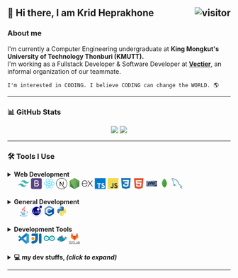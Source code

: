 ## 🙏 Hi there, I am Krid Heprakhone <img align="right" src="https://visitor-badge.glitch.me/badge?page_id=riflowth" alt="visitor" />

### About me
I'm currently a Computer Engineering undergraduate at **King Mongkut's University of Technology Thonburi (KMUTT).**  
I'm working as a Fullstack Developer & Software Developer at **[Vectier](https://github.com/Vectier)**, an informal organization of our teammate.

```
I'm interested in CODING. I believe CODING can change the WORLD. 🌎
```

---

### 📊 GitHub Stats
<div align="center">
  <img height="160em" src="https://github-readme-stats.vercel.app/api?username=riflowth&show_icons=true&theme=dark&count_private=true&include_all_commits=true" />
  <img height="160em" src="https://github-readme-stats.vercel.app/api/top-langs/?username=riflowth&layout=compact&theme=dark&langs_count=10" />
</div>

---

### 🛠 Tools I Use
<details>
  <summary><b>Web Development</b></summary>
  <ul>
    <li>
      I prefer <b>TailwindCSS</b> and <b>Bootstrap</b> for my ui. web technology mostly uses <b>Next.js</b>, For all of these, I use <b>JavaScript</b> and <b>CSS3</b>. The <b>Database</b>, I mainly select <b>MongoDB</b> and <b>MySQL</b>, up to my web requirement and my mood at that time. <i>lmao!</i>
    </li>
    <li>
      Before I found true love like <b>Next.js</b>. My web technology uses <b>NodeJS</b> with <b>expressJS</b> and <b>template engine</b> to provide my website. Back in the past, I caught up with <b>PHP</b>, lol.
    </li>
    </ul>
</details>

<div>
  &nbsp;&nbsp;&nbsp;&nbsp;&nbsp;
  <img height="25" src="https://raw.githubusercontent.com/devicons/devicon/master/icons/tailwindcss/tailwindcss-plain.svg" alt="tailwindcss" />
  <img height="25" src="https://raw.githubusercontent.com/devicons/devicon/master/icons/bootstrap/bootstrap-plain.svg" alt="bootstrap" />
  <img height="25" src="https://raw.githubusercontent.com/devicons/devicon/master/icons/react/react-original.svg" alt="react" />
  <img height="25" style="text-color: white;" src="https://raw.githubusercontent.com/devicons/devicon/master/icons/nextjs/nextjs-line.svg" alt="nextjs" />
  <img height="25" src="https://raw.githubusercontent.com/github/explore/80688e429a7d4ef2fca1e82350fe8e3517d3494d/topics/nodejs/nodejs.png" alt="nodejs" />
  <img height="25" src="https://raw.githubusercontent.com/devicons/devicon/master/icons/express/express-original.svg" alt="express" />
  <img height="25" src="https://raw.githubusercontent.com/devicons/devicon/master/icons/typescript/typescript-original.svg" alt="javascript" />
  <img height="25" src="https://raw.githubusercontent.com/devicons/devicon/master/icons/javascript/javascript-original.svg" alt="javascript" />
  <img height="25" src="https://raw.githubusercontent.com/devicons/devicon/master/icons/css3/css3-plain.svg" alt="css3" />
  <img height="25" src="https://raw.githubusercontent.com/devicons/devicon/master/icons/html5/html5-plain.svg" alt="html5" />
  <img height="25" src="https://raw.githubusercontent.com/devicons/devicon/master/icons/php/php-original.svg" alt="php" />
  <img height="25" src="https://raw.githubusercontent.com/devicons/devicon/master/icons/mongodb/mongodb-original.svg" alt="mongodb" />
  <img height="25" src="https://raw.githubusercontent.com/devicons/devicon/master/icons/mysql/mysql-original.svg" alt="mysql" />
</div>

<br />

<details>
  <summary><b>General Development</b></summary>
  <ul>
    <li>
      I love OOP so I stuck with <b>Java</b> ☕. On my game development, I use <b>Java</b> and <b>LUA</b>. Sometimes I write <b>C</b> and <b>Python</b>.
    </li>
  </ul>
</details>

<div>
  &nbsp;&nbsp;&nbsp;&nbsp;&nbsp;
  <img height="25" src="https://raw.githubusercontent.com/devicons/devicon/master/icons/java/java-original.svg" alt="java" />
  <img height="25" src="https://raw.githubusercontent.com/devicons/devicon/master/icons/lua/lua-plain-wordmark.svg" alt="lua" />
  <img height="25" src="https://raw.githubusercontent.com/devicons/devicon/master/icons/c/c-original.svg" alt="c" />
  <img height="25" src="https://raw.githubusercontent.com/devicons/devicon/master/icons/python/python-original.svg" alt="python" />
</div>

<br />
    
<details>
  <summary><b>Development Tools</b></summary>
  <ul>
    <li>
      I use <b>Visual Studio Code</b> in my general development like <i>JavaScript, Lua, C, Python</i>. I do <i>Java</i> programming on <b>IntelliJ IDEA</b>. In my university when working with Robot I prefer <b>Arduino IDE</b>. My version control system is <b>git</b>. I use <b>Docker</b> for building, shipping, and running distributed applications. the last is <b>GitLab</b> for CI/CD on my process.
    </li>
  </ul>
</details>

<div align="left">
  &nbsp;&nbsp;&nbsp;&nbsp;&nbsp;
  <img height="25" src="https://raw.githubusercontent.com/devicons/devicon/master/icons/vscode/vscode-original.svg" alt="vscode" />
  <img height="25" src="https://raw.githubusercontent.com/devicons/devicon/master/icons/intellij/intellij-original.svg" alt="intellij" />
  <img height="25" src="https://raw.githubusercontent.com/devicons/devicon/master/icons/arduino/arduino-original.svg" alt="arduino" />
  <img height="25" src="https://raw.githubusercontent.com/devicons/devicon/master/icons/docker/docker-original.svg" alt="docker" />
  <img height="25" src="https://raw.githubusercontent.com/devicons/devicon/master/icons/gitlab/gitlab-original-wordmark.svg" alt="gitlab" />
</div>

<br />

<details>
  <summary><b>💻 my dev stuffs, <i>(click to expand)</i></b></summary>
  <ul>
    <li><b>MacBook Pro (16-inch, 2019)</b>
      <ul>
        <li>CPU: Intel Core i9</li>
        <li>Memory: 16 GB</li>
        <li>GPU: AMD Radeon Pro 5500, Intel UHD Graphics 630</li>
      </ul>
    </li>
    <li><b>Custom PC</b>
      <ul>
        <li>CPU: AMD Ryzen 5 2600</li>
        <li>Memory: 16 GB</li>
        <li>GPU: NVIDIA GeForce GTX 1660 SUPER</li>
      </ul>
    </li>
    <li><b>Monitors</b>
      <ul>
        <li>DELL ALIENWARE AW3420DW</li>
        <li>DELL U2720Q</li>
      </ul>
    </li>
  </ul>
</details>

---
